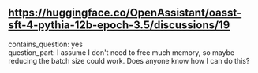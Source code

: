 ## https://huggingface.co/OpenAssistant/oasst-sft-4-pythia-12b-epoch-3.5/discussions/19

contains_question: yes  
question_part: I assume I don't need to free much memory, so maybe reducing the batch size could work. Does anyone know how I can do this?
